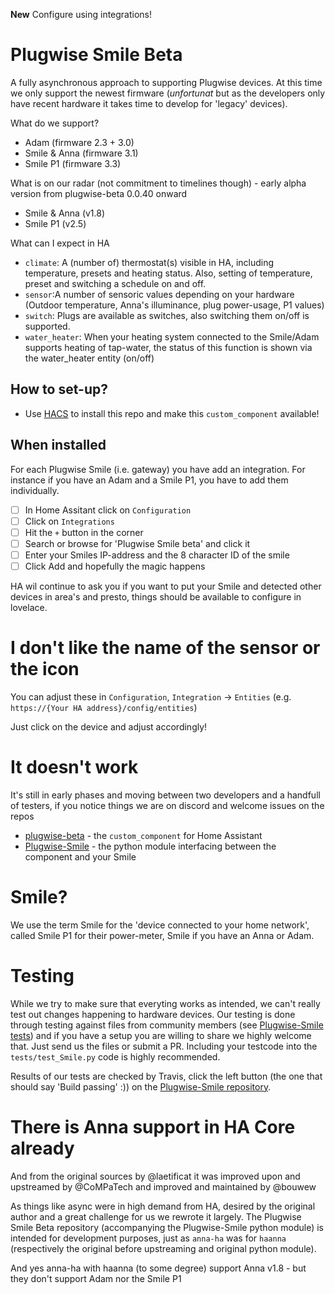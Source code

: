 **New** Configure using integrations!

# Plugwise Smile Beta

A fully asynchronous approach to supporting Plugwise devices. At this time we only support the newest firmware (_unfortunat_ but as the developers only have recent hardware it takes time to develop for 'legacy' devices).

What do we support?

  - Adam (firmware 2.3 + 3.0)
  - Smile & Anna (firmware 3.1)
  - Smile P1 (firmware 3.3)

What is on our radar (not commitment to timelines though) - early alpha version from plugwise-beta 0.0.40 onward

  - Smile & Anna (v1.8)
  - Smile P1 (v2.5)

What can I expect in HA

  - `climate`: A (number of) thermostat(s) visible in HA, including temperature, presets and heating status. Also, setting of temperature, preset and switching a schedule on and off.
  - `sensor`:A number of sensoric values depending on your hardware (Outdoor temperature, Anna's illuminance, plug power-usage, P1 values)
  - `switch`: Plugs are available as switches, also switching them on/off is supported.
  - `water_heater`: When your heating system connected to the Smile/Adam supports heating of tap-water, the status of this function is shown via the water_heater entity (on/off)

## How to set-up?

 - Use [HACS](https://hacs.xyz) to install this repo and make this `custom_component` available!

## When installed

For each Plugwise Smile (i.e. gateway) you have add an integration. For instance if you have an Adam and a Smile P1, you have to add them individually.

 - [ ] In Home Assitant click on `Configuration`
 - [ ] Click on `Integrations`
 - [ ] Hit the `+` button in the corner
 - [ ] Search or browse for 'Plugwise Smile beta' and click it
 - [ ] Enter your Smiles IP-address and the 8 character ID of the smile
 - [ ] Click Add and hopefully the magic happens

HA wil continue to ask you if you want to put your Smile and detected other devices in area's and presto, things should be available to configure in lovelace.

# I don't like the name of the sensor or the icon

You can adjust these in `Configuration`, `Integration` -> `Entities` (e.g. `https://{Your HA address}/config/entities`)

Just click on the device and adjust accordingly!

# It doesn't work

It's still in early phases and moving between two developers and a handfull of testers, if you notice things we are on discord and welcome issues on the repos

  - [plugwise-beta](https://github.com/plugwise/plugwise-beta) - the `custom_component` for Home Assistant
  - [Plugwise-Smile](https://github.com/plugwise/Plugwise-Smile) - the python module interfacing between the component and your Smile

# Smile?

We use the term Smile for the 'device connected to your home network', called Smile P1 for their power-meter, Smile if you have an Anna or Adam.

# Testing

While we try to make sure that everyting works as intended, we can't really test out changes happening to hardware devices. Our testing is done through testing against files from community members (see [Plugwise-Smile tests](https://github.com/plugwise/Plugwise-Smile/tree/master/tests)) and if you have a setup you are willing to share we highly welcome that. Just send us the files or submit a PR. Including your testcode into the `tests/test_Smile.py` code is highly recommended.

Results of our tests are checked by Travis, click the left button (the one that should say 'Build passing' :)) on the [Plugwise-Smile repository](https://github.com/plugwise/Plugwise-Smile/).

# There is Anna support in HA Core already

And from the original sources by @laetificat it was improved upon and upstreamed by @CoMPaTech and improved and maintained by @bouwew

As things like async were in high demand from HA, desired by the original author and a great challenge for us we rewrote it largely. The Plugwise Smile Beta repository (accompanying the Plugwise-Smile python module) is intended for development purposes, just as `anna-ha` was for `haanna` (respectively the original before upstreaming and original python module).

And yes anna-ha with haanna (to some degree) support Anna v1.8 - but they don't support Adam nor the Smile P1
